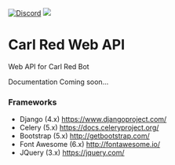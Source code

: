 [![Discord](https://img.shields.io/discord/111645911091814400?color=7289da&label=discord&logo=discord&logoColor=white&style=plastic)](https://discord.gg/ZrRbfdE6kz)
[![](https://repository-images.githubusercontent.com/660271832/edb15836-ca1c-43fd-883c-4943f2415121)](https://carl.cssnr.com/)
# Carl Red Web API

Web API for Carl Red Bot

Documentation Coming soon...

### Frameworks

*   Django (4.x) https://www.djangoproject.com/
*   Celery (5.x) https://docs.celeryproject.org/
*   Bootstrap (5.x) http://getbootstrap.com/
*   Font Awesome (6.x) http://fontawesome.io/
*   JQuery (3.x) https://jquery.com/
